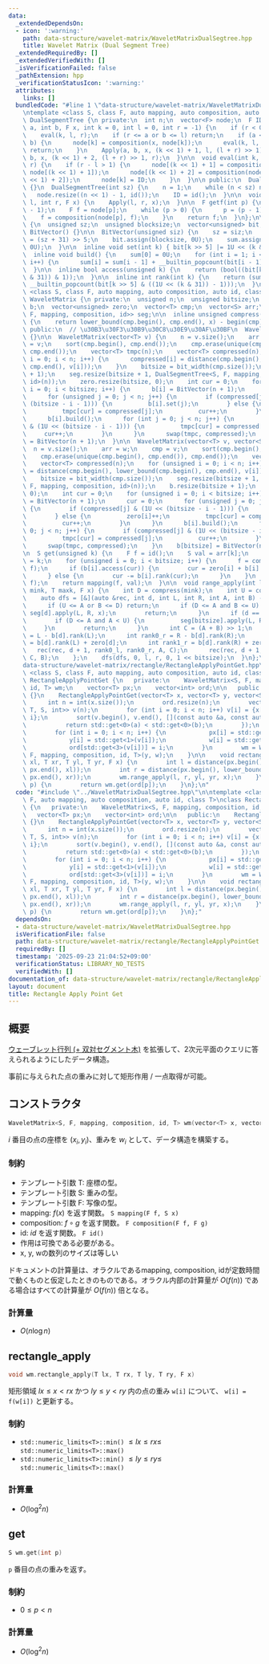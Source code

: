 ```yaml
---
data:
  _extendedDependsOn:
  - icon: ':warning:'
    path: data-structure/wavelet-matrix/WaveletMatrixDualSegtree.hpp
    title: Wavelet Matrix (Dual Segment Tree)
  _extendedRequiredBy: []
  _extendedVerifiedWith: []
  _isVerificationFailed: false
  _pathExtension: hpp
  _verificationStatusIcon: ':warning:'
  attributes:
    links: []
  bundledCode: "#line 1 \"data-structure/wavelet-matrix/WaveletMatrixDualSegtree.hpp\"\
    \ntemplate <class S, class F, auto mapping, auto composition, auto id>\nstruct\
    \ DualSegmentTree {\n private:\n  int n;\n  vector<F> node;\n  F ID;\n  void Apply(int\
    \ a, int b, F x, int k = 0, int l = 0, int r = -1) {\n    if (r < 0) r = n;\n\
    \    eval(k, l, r);\n    if (r <= a or b <= l) return;\n    if (a <= l and r <=\
    \ b) {\n      node[k] = composition(x, node[k]);\n      eval(k, l, r);\n     \
    \ return;\n    }\n    Apply(a, b, x, (k << 1) + 1, l, (l + r) >> 1);\n    Apply(a,\
    \ b, x, (k << 1) + 2, (l + r) >> 1, r);\n  }\n\n  void eval(int k, int l, int\
    \ r) {\n    if (r - l > 1) {\n      node[(k << 1) + 1] = composition(node[k],\
    \ node[(k << 1) + 1]);\n      node[(k << 1) + 2] = composition(node[k], node[(k\
    \ << 1) + 2]);\n      node[k] = ID;\n    }\n  }\n\n public:\n  DualSegmentTree()\
    \ {}\n  DualSegmentTree(int sz) {\n    n = 1;\n    while (n < sz) n <<= 1;\n \
    \   node.resize((n << 1) - 1, id());\n    ID = id();\n  }\n\n  void apply(int\
    \ l, int r, F x) {\n    Apply(l, r, x);\n  }\n\n  F getf(int p) {\n    p += (n\
    \ - 1);\n    F f = node[p];\n    while (p > 0) {\n      p = (p - 1) >> 1;\n  \
    \    f = composition(node[p], f);\n    }\n    return f;\n  }\n};\n\nstruct BitVector\
    \ {\n  unsigned sz;\n  unsigned blocksize;\n  vector<unsigned> bit, sum;\n\n \
    \ BitVector() {}\n\n  BitVector(unsigned siz) {\n    sz = siz;\n    blocksize\
    \ = (sz + 31) >> 5;\n    bit.assign(blocksize, 0U);\n    sum.assign(blocksize,\
    \ 0U);\n  }\n\n  inline void set(int k) { bit[k >> 5] |= 1U << (k & 31); }\n\n\
    \  inline void build() {\n    sum[0] = 0U;\n    for (int i = 1; i < blocksize;\
    \ i++) {\n      sum[i] = sum[i - 1] + __builtin_popcount(bit[i - 1]);\n    }\n\
    \  }\n\n  inline bool access(unsigned k) {\n    return (bool((bit[k >> 5] >> (k\
    \ & 31)) & 1));\n  }\n\n  inline int rank(int k) {\n    return (sum[k >> 5] +\
    \ __builtin_popcount(bit[k >> 5] & ((1U << (k & 31)) - 1)));\n  }\n};\n\ntemplate\
    \ <class S, class F, auto mapping, auto composition, auto id, class T>\nclass\
    \ WaveletMatrix {\n private:\n  unsigned n;\n  unsigned bitsize;\n  vector<BitVector>\
    \ b;\n  vector<unsigned> zero;\n  vector<T> cmp;\n  vector<S> arr;\n  vector<DualSegmentTree<S,\
    \ F, mapping, composition, id>> seg;\n\n  inline unsigned compress(const T &x)\
    \ {\n    return lower_bound(cmp.begin(), cmp.end(), x) - begin(cmp);\n  }\n\n\
    \ public:\n  // \u30B3\u30F3\u30B9\u30C8\u30E9\u30AF\u30BF\n  WaveletMatrix()\
    \ {}\n\n  WaveletMatrix(vector<T> v) {\n    n = v.size();\n    arr = v;\n    cmp\
    \ = v;\n    sort(cmp.begin(), cmp.end());\n    cmp.erase(unique(cmp.begin(), cmp.end()),\
    \ cmp.end());\n    vector<T> tmpc(n);\n    vector<T> compressed(n);\n    for (unsigned\
    \ i = 0; i < n; i++) {\n      compressed[i] = distance(cmp.begin(), lower_bound(cmp.begin(),\
    \ cmp.end(), v[i]));\n    }\n    bitsize = bit_width(cmp.size());\n    b.resize(bitsize\
    \ + 1);\n    seg.resize(bitsize + 1, DualSegmentTree<S, F, mapping, composition,\
    \ id>(n));\n    zero.resize(bitsize, 0);\n    int cur = 0;\n    for (unsigned\
    \ i = 0; i < bitsize; i++) {\n      b[i] = BitVector(n + 1);\n      cur = 0;\n\
    \      for (unsigned j = 0; j < n; j++) {\n        if (compressed[j] & (1U <<\
    \ (bitsize - i - 1))) {\n          b[i].set(j);\n        } else {\n          zero[i]++;\n\
    \          tmpc[cur] = compressed[j];\n          cur++;\n        }\n      }\n\
    \      b[i].build();\n      for (int j = 0; j < n; j++) {\n        if (compressed[j]\
    \ & (1U << (bitsize - i - 1))) {\n          tmpc[cur] = compressed[j];\n     \
    \     cur++;\n        }\n      }\n      swap(tmpc, compressed);\n    }\n    b[bitsize]\
    \ = BitVector(n + 1);\n  }\n\n  WaveletMatrix(vector<T> v, vector<S> w) {\n  \
    \  n = v.size();\n    arr = w;\n    cmp = v;\n    sort(cmp.begin(), cmp.end());\n\
    \    cmp.erase(unique(cmp.begin(), cmp.end()), cmp.end());\n    vector<T> tmpc(n);\n\
    \    vector<T> compressed(n);\n    for (unsigned i = 0; i < n; i++) {\n      compressed[i]\
    \ = distance(cmp.begin(), lower_bound(cmp.begin(), cmp.end(), v[i]));\n    }\n\
    \    bitsize = bit_width(cmp.size());\n    seg.resize(bitsize + 1, DualSegmentTree<S,\
    \ F, mapping, composition, id>(n));\n    b.resize(bitsize + 1);\n    zero.resize(bitsize,\
    \ 0);\n    int cur = 0;\n    for (unsigned i = 0; i < bitsize; i++) {\n      b[i]\
    \ = BitVector(n + 1);\n      cur = 0;\n      for (unsigned j = 0; j < n; j++)\
    \ {\n        if (compressed[j] & (1U << (bitsize - i - 1))) {\n          b[i].set(j);\n\
    \        } else {\n          zero[i]++;\n          tmpc[cur] = compressed[j];\n\
    \          cur++;\n        }\n      }\n      b[i].build();\n      for (int j =\
    \ 0; j < n; j++) {\n        if (compressed[j] & (1U << (bitsize - i - 1))) {\n\
    \          tmpc[cur] = compressed[j];\n          cur++;\n        }\n      }\n\
    \      swap(tmpc, compressed);\n    }\n    b[bitsize] = BitVector(n + 1);\n  }\n\
    \n  S get(unsigned k) {\n    F f = id();\n    S val = arr[k];\n    unsigned cur\
    \ = k;\n    for (unsigned i = 0; i < bitsize; i++) {\n      f = composition(seg[i].getf(cur),\
    \ f);\n      if (b[i].access(cur)) {\n        cur = zero[i] + b[i].rank(cur);\n\
    \      } else {\n        cur -= b[i].rank(cur);\n      }\n    }\n    f = composition(seg[bitsize].getf(cur),\
    \ f);\n    return mapping(f, val);\n  }\n\n  void range_apply(int l, int r, T\
    \ mink, T maxk, F x) {\n    int D = compress(mink);\n    int U = compress(maxk);\n\
    \    auto dfs = [&](auto &rec, int d, int L, int R, int A, int B) -> void {\n\
    \      if (U <= A or B <= D) return;\n      if (D <= A and B <= U) {\n       \
    \ seg[d].apply(L, R, x);\n        return;\n      }\n      if (d == bitsize) {\n\
    \        if (D <= A and A < U) {\n          seg[bitsize].apply(L, R, x);\n   \
    \     }\n        return;\n      }\n      int C = (A + B) >> 1;\n      int rank0_l\
    \ = L - b[d].rank(L);\n      int rank0_r = R - b[d].rank(R);\n      int rank1_l\
    \ = b[d].rank(L) + zero[d];\n      int rank1_r = b[d].rank(R) + zero[d];\n   \
    \   rec(rec, d + 1, rank0_l, rank0_r, A, C);\n      rec(rec, d + 1, rank1_l, rank1_r,\
    \ C, B);\n    };\n    dfs(dfs, 0, l, r, 0, 1 << bitsize);\n  }\n};\n#line 2 \"\
    data-structure/wavelet-matrix/rectangle/RectangleApplyPointGet.hpp\"\n\ntemplate\
    \ <class S, class F, auto mapping, auto composition, auto id, class T>\nclass\
    \ RectangleApplyPointGet {\n   private:\n    WaveletMatrix<S, F, mapping, composition,\
    \ id, T> wm;\n    vector<T> px;\n    vector<int> ord;\n\n   public:\n    RectangleApplyPointGet()\
    \ {}\n    RectangleApplyPointGet(vector<T> x, vector<T> y, vector<S> w) {\n  \
    \      int n = int(x.size());\n        ord.resize(n);\n        vector<tuple<T,\
    \ T, S, int>> v(n);\n        for (int i = 0; i < n; i++) v[i] = {x[i], y[i], w[i],\
    \ i};\n        sort(v.begin(), v.end(), [](const auto &a, const auto &b) {\n \
    \           return std::get<0>(a) < std::get<0>(b);\n        });\n        px.resize(n);\n\
    \        for (int i = 0; i < n; i++) {\n            px[i] = std::get<0>(v[i]);\n\
    \            y[i] = std::get<1>(v[i]);\n            w[i] = std::get<2>(v[i]);\n\
    \            ord[std::get<3>(v[i])] = i;\n        }\n        wm = WaveletMatrix<S,\
    \ F, mapping, composition, id, T>(y, w);\n    }\n\n    void rectangle_apply(T\
    \ xl, T xr, T yl, T yr, F x) {\n        int l = distance(px.begin(), lower_bound(px.begin(),\
    \ px.end(), xl));\n        int r = distance(px.begin(), lower_bound(px.begin(),\
    \ px.end(), xr));\n        wm.range_apply(l, r, yl, yr, x);\n    }\n\n    S get(int\
    \ p) {\n        return wm.get(ord[p]);\n    }\n};\n"
  code: "#include \"../WaveletMatrixDualSegtree.hpp\"\n\ntemplate <class S, class\
    \ F, auto mapping, auto composition, auto id, class T>\nclass RectangleApplyPointGet\
    \ {\n   private:\n    WaveletMatrix<S, F, mapping, composition, id, T> wm;\n \
    \   vector<T> px;\n    vector<int> ord;\n\n   public:\n    RectangleApplyPointGet()\
    \ {}\n    RectangleApplyPointGet(vector<T> x, vector<T> y, vector<S> w) {\n  \
    \      int n = int(x.size());\n        ord.resize(n);\n        vector<tuple<T,\
    \ T, S, int>> v(n);\n        for (int i = 0; i < n; i++) v[i] = {x[i], y[i], w[i],\
    \ i};\n        sort(v.begin(), v.end(), [](const auto &a, const auto &b) {\n \
    \           return std::get<0>(a) < std::get<0>(b);\n        });\n        px.resize(n);\n\
    \        for (int i = 0; i < n; i++) {\n            px[i] = std::get<0>(v[i]);\n\
    \            y[i] = std::get<1>(v[i]);\n            w[i] = std::get<2>(v[i]);\n\
    \            ord[std::get<3>(v[i])] = i;\n        }\n        wm = WaveletMatrix<S,\
    \ F, mapping, composition, id, T>(y, w);\n    }\n\n    void rectangle_apply(T\
    \ xl, T xr, T yl, T yr, F x) {\n        int l = distance(px.begin(), lower_bound(px.begin(),\
    \ px.end(), xl));\n        int r = distance(px.begin(), lower_bound(px.begin(),\
    \ px.end(), xr));\n        wm.range_apply(l, r, yl, yr, x);\n    }\n\n    S get(int\
    \ p) {\n        return wm.get(ord[p]);\n    }\n};"
  dependsOn:
  - data-structure/wavelet-matrix/WaveletMatrixDualSegtree.hpp
  isVerificationFile: false
  path: data-structure/wavelet-matrix/rectangle/RectangleApplyPointGet.hpp
  requiredBy: []
  timestamp: '2025-09-23 21:04:52+09:00'
  verificationStatus: LIBRARY_NO_TESTS
  verifiedWith: []
documentation_of: data-structure/wavelet-matrix/rectangle/RectangleApplyPointGet.hpp
layout: document
title: Rectangle Apply Point Get
---
```


## 概要

[ウェーブレット行列 (+ 双対セグメント木)](../WaveletMatrixDualSegtree.hpp) を拡張して、2次元平面のクエリに答えられるようにしたデータ構造。

事前に与えられた点の重みに対して矩形作用 / 一点取得が可能。 

## コンストラクタ

```cpp
WaveletMatrix<S, F, mapping, composition, id, T> wm(vector<T> x, vector<T> y, vector<S> w)
```
$i$ 番目の点の座標を $(x_i, y_i)$、重みを $w_i$ として、データ構造を構築する。

### 制約

- テンプレート引数 T: 座標の型。
- テンプレート引数 S: 重みの型。
- テンプレート引数 F: 写像の型。
- mapping: $f(x)$ を返す関数。 `S mapping(F f, S x)`
- composition: $f \circ g$ を返す関数。 `F composition(F f, F g)`
- id: $id$ を返す関数。 `F id()`
- 作用は可換である必要がある。
- x, y, wの数列のサイズは等しい


ドキュメントの計算量は、オラクルであるmapping, composition, idが定数時間で動くものと仮定したときのものである。オラクル内部の計算量が 
$O(f(n))$ である場合はすべての計算量が $O(f(n))$ 倍となる。


### 計算量
- $O(n\log{n})$

## rectangle_apply

```cpp
void wm.rectangle_apply(T lx, T rx, T ly, T ry, F x)
```

矩形領域 $lx \leq x \lt rx$ かつ $ly \leq y \lt ry$ 内の点の重み `w[i]` について、 `w[i] = f(w[i])` と更新する。

### 制約

- `std::numeric_limits<T>::min()` $\leq lx \leq rx \leq$ `std::numeric_limits<T>::max()`
- `std::numeric_limits<T>::min()` $\leq ly \leq ry \leq$ `std::numeric_limits<T>::max()`


### 計算量
- $O(\log^2{n})$

## get

```cpp
S wm.get(int p)
```

`p` 番目の点の重みを返す。

### 制約

- $0 \leq p \lt n$ 


### 計算量
- $O(\log^2{n})$
